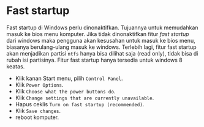# Fast startup

Fast startup di Windows perlu dinonaktifkan. Tujuannya untuk memudahkan masuk ke bios menu komputer. Jika tidak dinonaktifkan fitur _fast startup_ dari windows maka pengguna akan kesusahan untuk masuk ke bios menu, biasanya berulang-ulang masuk ke windows. Terlebih lagi, fitur fast startup akan menjadikan partisi `ntfs` hanya bisa dilihat saja (read only), tidak bisa di rubah isi partisinya. Fitur fast startup hanya tersedia untuk windows 8 keatas.

- Klik kanan Start menu, pilih `Control Panel`.
- Klik `Power Options`.
- Klik `Choose what the power buttons do`.
- Klik `Change settings that are currently unavailable`.
- Hapus ceklis `Turn on fast startup (recommended)`.
- Klik `Save changes`.
- reboot komputer.
